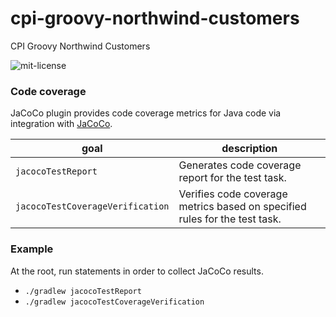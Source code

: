# cpi-groovy-northwind-customers
CPI Groovy Northwind Customers

![mit-license](https://img.shields.io/github/license/raketenstart-cpi/cpi-groovy-template?style=for-the-badge">)

### Code coverage

JaCoCo plugin provides code coverage metrics for Java code via integration with 
[JaCoCo](https://www.eclemma.org/jacoco/).

| **goal**                         | **description**                                                            |
|----------------------------------|----------------------------------------------------------------------------|
| `jacocoTestReport`               | Generates code coverage report for the test task.                          |
| `jacocoTestCoverageVerification` | Verifies code coverage metrics based on specified rules for the test task. |

### Example

At the root, run statements in order to collect JaCoCo results.

- `./gradlew jacocoTestReport`
- `./gradlew jacocoTestCoverageVerification`
